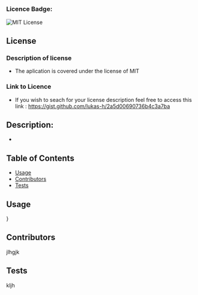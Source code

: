 # 

  ### Licence Badge:
  ![MIT License](https://img.shields.io/badge/license-MIT-red)

 ## License 

  ### Description of license
  - The aplication is covered under the license of MIT

  ### Link to Licence
  - If you wish to seach for your license description feel free to access this link : https://gist.github.com/lukas-h/2a5d00690736b4c3a7ba

 ## Description:
 - 
 
 ## Table of Contents
 
 * [Usage](#usage)
* [Contributors](#contributors)
* [Tests](#tests)


## Usage
}
    
## Contributors
jlhgjk
    
## Tests
kljh
    

